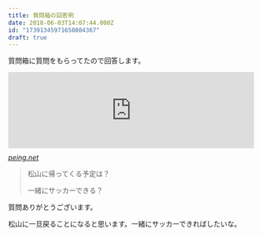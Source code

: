 ```yaml
---
title: 質問箱の回答例
date: 2018-06-03T14:07:44.000Z
id: "17391345971650804367"
draft: true
---
```

<p>質問箱に質問をもらってたので回答します。</p>
<p><iframe class="embed-card embed-webcard" style="display: block; width: 100%; height: 155px; max-width: 500px; margin: 10px 0px;" title="太朗の質問箱です" src="https://hatenablog-parts.com/embed?url=https%3A%2F%2Fpeing.net%2Fja%2Fq%2F3802f2ae-be2d-4765-b182-aafc4df03041" frameborder="0" scrolling="no"></iframe><cite class="hatena-citation"><a href="https://peing.net/ja/q/3802f2ae-be2d-4765-b182-aafc4df03041">peing.net</a></cite></p>
<blockquote>
<p>松山に帰ってくる予定は？</p>
<p>一緒にサッカーできる？</p>
</blockquote>
<p>質問ありがとうございます。</p>
<p>松山に一旦戻ることになると思います。一緒にサッカーできればしたいな。 </p>
<p> </p>

